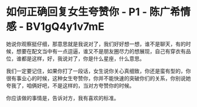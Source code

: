 # 如何正确回复女生夸赞你 - P1 - 陈广希情感 - BV1gQ4y1v7mE

她说你观察挺仔细，那意思就是我说对了，我们好好想一想，谁不是聊天，有的时候，想要在配文当中有一点逗逼，谁又不是朋友圈尽力的想展现，自己有穿衣有品位，谁都是这样，好，我说对了，你是什么星座，什么意思。

我们一定要记住，如果你打了一段话，女生说你关心真细致，你还是蛮有型的，你很有事业心的时候，这种女生夸赞你，你并不能快速的突破你们的关系，你别说她夸我了，咱俩好吧，不是这样的，当对方夸赞你的时候。

你应该做的事情是，告诉对方，我有喜欢的标准。